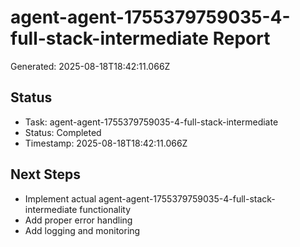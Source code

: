 # agent-agent-1755379759035-4-full-stack-intermediate Report

Generated: 2025-08-18T18:42:11.066Z

## Status
- Task: agent-agent-1755379759035-4-full-stack-intermediate
- Status: Completed
- Timestamp: 2025-08-18T18:42:11.066Z

## Next Steps
- Implement actual agent-agent-1755379759035-4-full-stack-intermediate functionality
- Add proper error handling
- Add logging and monitoring
